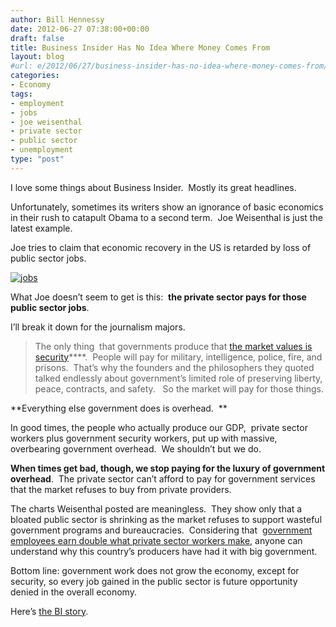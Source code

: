 ```yaml
---
author: Bill Hennessy
date: 2012-06-27 07:38:00+00:00
draft: false
title: Business Insider Has No Idea Where Money Comes From
layout: blog
#url: e/2012/06/27/business-insider-has-no-idea-where-money-comes-from/
categories:
- Economy
tags:
- employment
- jobs
- joe weisenthal
- private sector
- public sector
- unemployment
type: "post"
---
```


I love some things about Business Insider.  Mostly its great headlines.

Unfortunately, sometimes its writers show an ignorance of basic economics in their rush to catapult Obama to a second term.  Joe Weisenthal is just the latest example.

Joe tries to claim that economic recovery in the US is retarded by loss of public sector jobs.

[![jobs](https://ludicrite.files.wordpress.com/2012/06/jobs_thumb.jpg)
](https://ludicrite.files.wordpress.com/2012/06/jobs.jpg)

What Joe doesn’t seem to get is this:  **the private sector pays for those public sector jobs**.

I’ll break it down for the journalism majors.


> The only thing  that governments produce that [the market values is security](https://voices.yahoo.com/the-pentagons-map-53972.html)****.  People will pay for military, intelligence, police, fire, and prisons.  That’s why the founders and the philosophers they quoted talked endlessly about government’s limited role of preserving liberty, peace, contracts, and safety.   So the market will pay for those things.


**Everything else government does is overhead.  **

In good times, the people who actually produce our GDP,  private sector workers plus government security workers, put up with massive, overbearing government overhead.  We shouldn’t but we do.

**When times get bad, though, we stop paying for the luxury of government overhead**.  The private sector can’t afford to pay for government services that the market refuses to buy from private providers.

The charts Weisenthal posted are meaningless.  They show only that a bloated public sector is shrinking as the market refuses to support wasteful government programs and bureaucracies.  Considering that  [government employees earn double what private sector workers make](https://www.usatoday.com/money/economy/income/2010-08-10-1Afedpay10_ST_N.htm), anyone can understand why this country’s producers have had it with big government.

Bottom line: government work does not grow the economy, except for security, so every job gained in the public sector is future opportunity denied in the overall economy.

Here’s [the BI story](https://www.businessinsider.com/obamas-first-term-and-bushs-first-term-2012-6).
